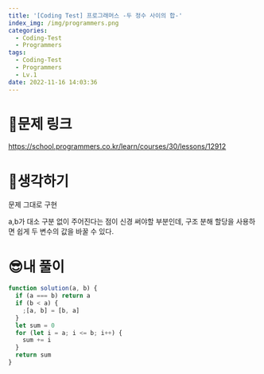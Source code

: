 ```yaml
---
title: '[Coding Test] 프로그래머스 -두 정수 사이의 합-'
index_img: /img/programmers.png
categories:
  - Coding-Test
  - Programmers
tags:
  - Coding-Test
  - Programmers
  - Lv.1
date: 2022-11-16 14:03:36
---
```

# 📃문제 링크
https://school.programmers.co.kr/learn/courses/30/lessons/12912

# 🤨생각하기
문제 그대로 구현

a,b가 대소 구분 없이 주어진다는 점이 신경 써야할 부분인데, 구조 분해 할당을 사용하면 쉽게 두 변수의 값을 바꿀 수 있다.

# 😎내 풀이
```js
function solution(a, b) {
  if (a === b) return a
  if (b < a) {
    ;[a, b] = [b, a]
  }
  let sum = 0
  for (let i = a; i <= b; i++) {
    sum += i
  }
  return sum
}
```